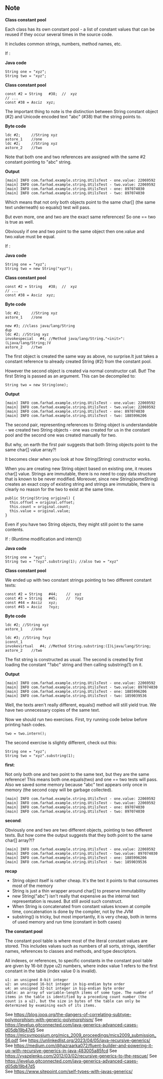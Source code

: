 ## Note

**Class constant pool**

Each class has its own constant pool - a list of constant values that can be reused if they occur several times in the source code.

It includes common strings, numbers, method names, etc.

If :

**Java code**
  
  ```
  String one = "xyz";
  String two = "xyz";
  ```

**Class constant pool**

  ```
  const #2 = String   #38;  //  xyz
  // ...
  const #38 = Asciz  xyz;
  ```
  
The important thing to note is the distinction between String constant object (#2) and Unicode encoded text "abc" (#38) that the string points to.

**Byte code**

  ```
  ldc #2;     //String xyz
  astore_1    //one
  ldc #2;     //String xyz
  astore_2    //two
  ``` 
  
Note that both one and two references are assigned with the same #2 constant pointing to "abc" string.

**Output**

  ```
  [main] INFO com.farhad.example.string.UtilsTest - one.value: 22069592
  [main] INFO com.farhad.example.string.UtilsTest - two.value: 22069592
  [main] INFO com.farhad.example.string.UtilsTest - one: 897074030
  [main] INFO com.farhad.example.string.UtilsTest - two: 897074030
  ```
  
Which means that not only both objects point to the same char[] (the same text underneath) so equals() test will pass.

But even more, one and two are the exact same references! So one == two is true as well. 

Obviously if one and two point to the same object then one.value and two.value must be equal.

If :

**Java code**
  
  ```
  String one = "xyz";
  String two = new String("xyz");
  ```

**Class constant pool**

  ```
  const #2 = String   #38;  //  xyz
  // ...
  const #38 = Asciz  xyz;
  ```
  
**Byte code**

  ```
  ldc #2;     //String xyz
  astore_1    //one
  
  new #3; //class java/lang/String
  dup
  ldc #2; //String xyz
  invokespecial   #4; //Method java/lang/String."<init>":(Ljava/lang/String;)V
  astore_2    //two
  ``` 
  
The first object is created the same way as above, no surprise.It just takes a constant reference to already created String (#2) from the constant pool.

However the second object is created via normal constructor call. But! The first String is passed as an argument. This can be decompiled to:

  ```
  String two = new String(one);
  ```

**Output**

  ```
  [main] INFO com.farhad.example.string.UtilsTest - one.value: 22069592
  [main] INFO com.farhad.example.string.UtilsTest - two.value: 22069592
  [main] INFO com.farhad.example.string.UtilsTest - one: 897074030
  [main] INFO com.farhad.example.string.UtilsTest - two: 1885996206
  ```
  
The second pair, representing references to String object is understandable - we created two String objects - one was created for us in the constant pool and the second one was created manually for two. 

But why, on earth the first pair suggests that both String objects point to the same char[] value array?!

It becomes clear when you look at how String(String) constructor works.

When you are creating new String object based on existing one, it reuses char[] value. Strings are immutable, there is no need to copy data structure that is known to be never modified. Moreover, since new String(someString) creates an exact copy of existing string and strings are immutable, there is clearly no reason for the two to exist at the same time.

  ```
  public String(String original) {
    this.offset = original.offset;
    this.count = original.count;
    this.value = original.value;
  }
  ```
  
Even if you have two String objects, they might still point to the same contents. 


If : (Runtime modification and intern())

**Java code**
  
  ```
  String one = "xyz";
  String two = "?xyz".substring(1); //also two = "xyz"
  ```

**Class constant pool**

We ended up with two constant strings pointing to two different constant texts:

  ```
  const #2 = String   #44;    //  xyz
  const #3 = String   #45;    //  ?xyz
  const #44 = Asciz   xyz;
  const #45 = Asciz   ?xyz;
  ```
  
**Byte code**

  ```
  ldc #2; //String xyz
  astore_1    //one

  ldc #3; //String ?xyz
  iconst_1
  invokevirtual   #4; //Method String.substring:(I)Ljava/lang/String;
  astore_2    //two
  ``` 
  
The fist string is constructed as usual. The second is created by first loading the constant "?abc" string and then calling substring(1) on it.

**Output**

  ```
  [main] INFO com.farhad.example.string.UtilsTest - one.value: 22069592
  [main] INFO com.farhad.example.string.UtilsTest - two.value: 897074030
  [main] INFO com.farhad.example.string.UtilsTest - one: 1885996206
  [main] INFO com.farhad.example.string.UtilsTest - two: 1859039536
  ```
  
Well, the texts aren't really different, equals() method will still yield true. We have two unnecessary copies of the same text.

Now we should run two exercises. First, try running code below before printing hash codes.

  ```
  two = two.intern();
  ```

The second exercise is slightly different, check out this:

  ```
  String one = "xyz";
  String two = "xyz".substring(1);
  ```

**first**:

Not only both one and two point to the same text, but they are the same reference!
This means both one.equals(two) and one == two tests will pass. Also we saved some memory because "abc" text appears only once in memory (the second copy will be garbage collected).

  ```
  [main] INFO com.farhad.example.string.UtilsTest - one.value: 22069592
  [main] INFO com.farhad.example.string.UtilsTest - two.value: 22069592
  [main] INFO com.farhad.example.string.UtilsTest - one: 897074030
  [main] INFO com.farhad.example.string.UtilsTest - two: 897074030
  ```

**second**:

Obviously one and two are two different objects, pointing to two different texts. But how come the output suggests that they both point to the same char[] array?!?

  ```
  [main] INFO com.farhad.example.string.UtilsTest - one.value: 22069592
  [main] INFO com.farhad.example.string.UtilsTest - two.value: 897074030
  [main] INFO com.farhad.example.string.UtilsTest - one: 1885996206
  [main] INFO com.farhad.example.string.UtilsTest - two: 1859039536
  ```

**recap**

  * String object itself is rather cheap. It's the text it points to that consumes most of the memory
  * String is just a thin wrapper around char[] to preserve immutability
  * new String("abc") isn't really that expensive as the internal text representation is reused. But still avoid such construct.
  * When String is concatenated from constant values known at compile time, concatenation is done by the compiler, not by the JVM
  * substring() is tricky, but most importantly, it is very cheap, both in terms of used memory and run time (constant in both cases)
  
**The constant pool**

The constant pool table is where most of the literal constant values are stored. This includes values such as numbers of all sorts, strings, identifier names, references to classes and methods, and type descriptors.

All indexes, or references, to specific constants in the constant pool table are given by 16-bit (type u2) numbers, where index value 1 refers to the first constant in the table (index value 0 is invalid).

  ```
  u1: an unsigned 8-bit integer
  u2: an unsigned 16-bit integer in big-endian byte order
  u4: an unsigned 32-bit integer in big-endian byte order
  table: an array of variable-length items of some type. The number of items in the table is identified by a preceding count number (the count is a u2), but the size in bytes of the table can only be determined by examining each of its items.
  ```  



See https://blog.jooq.org/the-dangers-of-correlating-subtype-polymorphism-with-generic-polymorphism/
See https://levelup.gitconnected.com/java-generics-advanced-cases-d05db19b47d5
See https://micsymposium.org/mics_2009_proceedings/mics2009_submission_56.pdf
See https://unlinkedlist.org/2023/04/05/java-recursive-generics/
See https://medium.com/@hazraarka072/fluent-builder-and-powering-it-up-with-recursive-generics-in-java-483005a85fcd
See https://vyazelenko.com/2012/03/02/recursive-generics-to-the-rescue/
See https://levelup.gitconnected.com/java-generics-advanced-cases-d05db19b47d5  
See https://www.sitepoint.com/self-types-with-javas-generics/